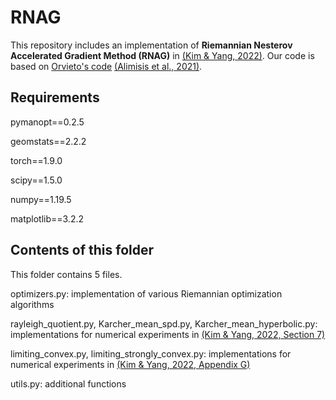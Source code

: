 # RNAG
This repository includes an implementation of **Riemannian Nesterov Accelerated Gradient Method (RNAG)** in [(Kim & Yang, 2022)][kim2022]. Our code is based on [Orvieto's code][orvietocode] [(Alimisis et al., 2021)][alimisis2021].

## Requirements
pymanopt==0.2.5

geomstats==2.2.2

torch==1.9.0

scipy==1.5.0

numpy==1.19.5

matplotlib==3.2.2

## Contents of this folder
This folder contains 5 files.

optimizers.py: implementation of various Riemannian optimization algorithms

rayleigh_quotient.py, Karcher_mean_spd.py, Karcher_mean_hyperbolic.py: implementations for numerical experiments in [(Kim & Yang, 2022, Section 7)][kim2022]

limiting_convex.py, limiting_strongly_convex.py: implementations for numerical experiments in [(Kim & Yang, 2022, Appendix G)][kim2022]

utils.py: additional functions

[alimisis2021]: http://proceedings.mlr.press/v130/alimisis21a/alimisis21a-supp.pdf
[kim2022]: https://arxiv.org/pdf/2202.02036.pdf
[orvietocode]: https://github.com/aorvieto/RNAGsDR
